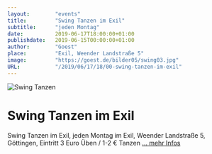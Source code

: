 ```yaml
---
layout:        "events"
title:         "Swing Tanzen im Exil"
subtitle:      "jeden Montag"
date:          2019-06-17T18:00:00+01:00
publishdate:   2019-06-15T00:00:00+01:00
author:        "Goest"
place:         "Exil, Weender Landstraße 5"
image:         "https://goest.de/bilder05/swing03.jpg"
URL:           "/2019/06/17/18/00-swing-tanzen-im-exil"
---
```




![Swing Tanzen](https://goest.de/veranstalt_bilder/swing2.jpg)

Swing Tanzen im Exil
============

Swing Tanzen im Exil, jeden Montag im Exil, Weender Landstraße 5, Göttingen, Eintritt 3 Euro Üben / 1-2 € Tanzen 
[... mehr Infos](https://goest.de/swing.htm)

